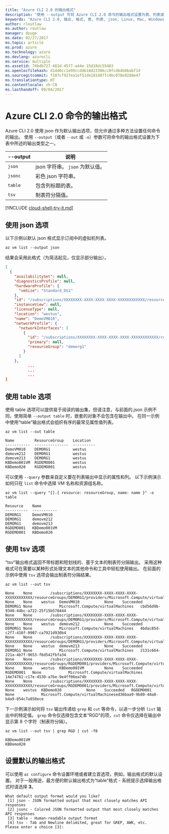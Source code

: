 ```yaml
---
title: "Azure CLI 2.0 的输出格式"
description: "使用 --output 可将 Azure CLI 2.0 命令的输出格式设置为表、列表或 json。"
keywords: "Azure CLI 2.0, 输出, 格式, 表, 列表, json, Linux, Mac, Windows, OS X"
author: rloutlaw
ms.author: routlaw
manager: douge
ms.date: 02/27/2017
ms.topic: article
ms.prod: azure
ms.technology: azure
ms.devlang: azurecli
ms.service: multiple
ms.assetid: 74bdb727-481d-45f7-a44e-15d18dc55483
ms.openlocfilehash: d1440cc1e99ccddb18d23306cc0fcdb4b8babf14
ms.sourcegitcommit: f107cf927ea1ef51de181d87fc4bc078e9288e47
ms.translationtype: HT
ms.contentlocale: zh-CN
ms.lasthandoff: 09/04/2017
---
```

# <a name="output-formats-for-azure-cli-20-commands"></a>Azure CLI 2.0 命令的输出格式

Azure CLI 2.0 使用 json 作为默认输出选项，但允许通过多种方法设置任何命令的输出。  使用 `--output`（或者 `--out` 或 `-o`）参数可将命令的输出格式设置为下表中所述的输出类型之一。 

--output | 说明
---------|-------------------------------
`json`   | json 字符串。 `json` 为默认值。
`jsonc`  | 彩色 json 字符串。
`table`  | 包含列标题的表。
`tsv`    | 制表符分隔值。

[!INCLUDE [cloud-shell-try-it.md](includes/cloud-shell-try-it.md)]

## <a name="using-the-json-option"></a>使用 json 选项

以下示例以默认 json 格式显示订阅中的虚拟机列表。

```azurecli-interactive
az vm list --output json
```

结果会采用此格式（为简洁起见，仅显示部分输出）。

```json
[
  {
    "availabilitySet": null,
    "diagnosticsProfile": null,
    "hardwareProfile": {
      "vmSize": "Standard_DS1"
    },
    "id": "/subscriptions/XXXXXXXX-XXXX-XXXX-XXXX-XXXXXXXXXXXX/resourceGroups/DEMORG1/providers/Microsoft.Compute/virtualMachines/DemoVM010",
    "instanceView": null,
    "licenseType": null,
    "location": "westus",
    "name": "DemoVM010",
    "networkProfile": {
      "networkInterfaces": [
        {
          "id": "/subscriptions/XXXXXXXX-XXXX-XXXX-XXXX-XXXXXXXXXXXX/resourceGroups/demorg1/providers/Microsoft.Network/networkInterfaces/DemoVM010VMNic",
          "primary": null,
          "resourceGroup": "demorg1"
        }
      ]
    },
          ...
          ...
          ...   
]
```
 
## <a name="using-the-table-option"></a>使用 table 选项

使用 table 选项可以提供易于阅读的输出集，但请注意，与前面的.json 示例不同，使用简单 `--output table` 时，嵌套的对象不会包含在输出中。  在同一示例中使用“table”输出格式会组织有序的最常见属性值列表。

```azurecli-interactive
az vm list --out table
```

```
Name         ResourceGroup    Location
-----------  ---------------  ----------
DemoVM010    DEMORG1          westus
demovm212    DEMORG1          westus
demovm213    DEMORG1          westus
KBDemo001VM  RGDEMO001        westus
KBDemo020    RGDEMO001        westus
```

可以使用 `--query` 参数来自定义要在列表输出中显示的属性和列。 以下示例演示如何只在 `list` 命令中选择 VM 名称和资源组名称。

```azurecli-interactive
az vm list --query "[].{ resource: resourceGroup, name: name }" -o table
```

```
Resource    Name
----------  -----------
DEMORG1     DemoVM010
DEMORG1     demovm212
DEMORG1     demovm213
RGDEMO001   KBDemo001VM
RGDEMO001   KBDemo020
```

## <a name="using-the-tsv-option"></a>使用 tsv 选项

“tsv”输出格式返回不带标题和短划线的、基于文本的制表符分隔输出。 采用这种格式可在需要以某种形式处理文本的其他命令和工具中轻松使用输出。 在前面的示例中使用 `tsv` 选项会输出制表符分隔结果。

```azurecli-interactive
az vm list --out tsv
```

```
None    None        /subscriptions/XXXXXXXX-XXXX-XXXX-XXXX-XXXXXXXXXXXX/resourceGroups/DEMORG1/providers/Microsoft.Compute/virtualMachines/DemoVM010    None    None    westus  DemoVM010           None    Succeeded   DEMORG1 None            Microsoft.Compute/virtualMachines   cbd56d9b-9340-44bc-a722-25f15b578444
None    None        /subscriptions/XXXXXXXX-XXXX-XXXX-XXXX-XXXXXXXXXXXX/resourceGroups/DEMORG1/providers/Microsoft.Compute/virtualMachines/demovm212    None    None    westus  demovm212           None    Succeeded   DEMORG1 None            Microsoft.Compute/virtualMachines   4bdac85d-c2f7-410f-9907-ca7921d930b4
None    None        /subscriptions/XXXXXXXX-XXXX-XXXX-XXXX-XXXXXXXXXXXX/resourceGroups/DEMORG1/providers/Microsoft.Compute/virtualMachines/demovm213    None    None    westus  demovm213           None    Succeeded   DEMORG1 None            Microsoft.Compute/virtualMachines   2131c664-221a-4b7f-9653-f6d542fbfa34
None    None        /subscriptions/XXXXXXXX-XXXX-XXXX-XXXX-XXXXXXXXXXXX/resourceGroups/RGDEMO001/providers/Microsoft.Compute/virtualMachines/KBDemo001VM    None    None    westus  KBDemo001VM         None    Succeeded   RGDEMO001   None            Microsoft.Compute/virtualMachines   14e74761-c17e-4530-a7be-9e4ff06ea74b
None    None        /subscriptions/XXXXXXXX-XXXX-XXXX-XXXX-XXXXXXXXXXXX/resourceGroups/RGDEMO001/providers/Microsoft.Compute/virtualMachines/KBDemo02None   None    westus  KBDemo020           None    Succeeded   RGDEMO001   None            Microsoft.Compute/virtualMachinesed36baa9-9b80-48a8-b4a9-854c7a858ece
```

下一示例演示如何将 `tsv` 输出传递给 `grep` 和 `cut` 等命令，以进一步分析 `list` 输出中的特定值。 `grep` 命令仅选择包含文本“RGD”的项，`cut` 命令仅选择在输出中显示第 8 个字符（制表符分隔）。

```azurecli
az vm list --out tsv | grep RGD | cut -f8
```

```
KBDemo001VM
KBDemo020
```

## <a name="setting-the-default-output-format"></a>设置默认的输出格式

可以使用 `az configure` 命令设置环境或者建立首选项，例如，输出格式的默认设置。 对于一般用途，最方便的默认输出格式为“table”格式 - 系统提示选择输出格式时请选择 **3**。 

```
What default output format would you like?
 [1] json - JSON formatted output that most closely matches API responses
 [2] jsonc - Colored JSON formatted output that most closely matches API responses
 [3] table - Human-readable output format
 [4] tsv - Tab and Newline delimited, great for GREP, AWK, etc.
Please enter a choice [3]: 
```